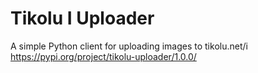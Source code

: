 # Tikolu I Uploader

A simple Python client for uploading images to tikolu.net/i
https://pypi.org/project/tikolu-uploader/1.0.0/
